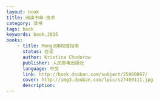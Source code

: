 ```yaml
---
layout: book
title: 阅读书单-技术
category: 读书
tags: book 
keywords: book,2015
books:
    - title: MongoDB权威指南
      status: 在读
      author: Kristina Chodorow
      publisher: 人民邮电出版社
      language: 中文
      link: http://book.douban.com/subject/25960887/
      cover: http://img3.douban.com/lpic/s27409111.jpg
      description:
---
```

